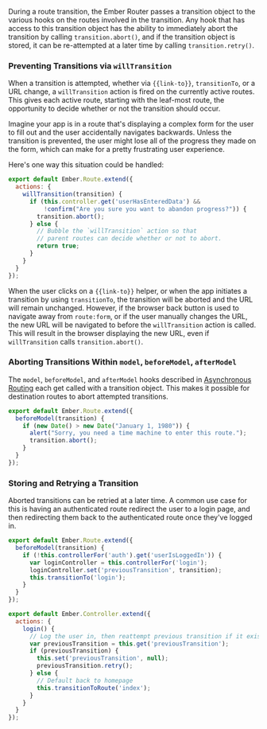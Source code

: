 During a route transition, the Ember Router passes a transition
object to the various hooks on the routes involved in the transition.
Any hook that has access to this transition object has the ability
to immediately abort the transition by calling `transition.abort()`,
and if the transition object is stored, it can be re-attempted at a
later time by calling `transition.retry()`.

### Preventing Transitions via `willTransition`

When a transition is attempted, whether via `{{link-to}}`, `transitionTo`,
or a URL change, a `willTransition` action is fired on the currently
active routes. This gives each active route, starting with the leaf-most
route, the opportunity to decide whether or not the transition should occur.

Imagine your app is in a route that's displaying a complex form for the user
to fill out and the user accidentally navigates backwards. Unless the
transition is prevented, the user might lose all of the progress they
made on the form, which can make for a pretty frustrating user experience.

Here's one way this situation could be handled:

```app/routes/form.js
export default Ember.Route.extend({
  actions: {
    willTransition(transition) {
      if (this.controller.get('userHasEnteredData') &&
          !confirm("Are you sure you want to abandon progress?")) {
        transition.abort();
      } else {
        // Bubble the `willTransition` action so that
        // parent routes can decide whether or not to abort.
        return true;
      }
    }
  }
});
```

When the user clicks on a `{{link-to}}` helper, or when the app initiates a
transition by using `transitionTo`, the transition will be aborted and the URL
will remain unchanged. However, if the browser back button is used to
navigate away from `route:form`, or if the user manually changes the URL, the
new URL will be navigated to before the `willTransition` action is
called. This will result in the browser displaying the new URL, even if
`willTransition` calls `transition.abort()`.

### Aborting Transitions Within `model`, `beforeModel`, `afterModel`

The `model`, `beforeModel`, and `afterModel` hooks described in
[Asynchronous Routing](asynchronous-routing)
each get called with a transition object. This makes it possible for
destination routes to abort attempted transitions.

```app/routes/disco.js
export default Ember.Route.extend({
  beforeModel(transition) {
    if (new Date() > new Date("January 1, 1980")) {
      alert("Sorry, you need a time machine to enter this route.");
      transition.abort();
    }
  }
});
```

### Storing and Retrying a Transition

Aborted transitions can be retried at a later time. A common use case
for this is having an authenticated route redirect the user to a login
page, and then redirecting them back to the authenticated route once
they've logged in.

```app/routes/some-authenticated.js
export default Ember.Route.extend({
  beforeModel(transition) {
    if (!this.controllerFor('auth').get('userIsLoggedIn')) {
      var loginController = this.controllerFor('login');
      loginController.set('previousTransition', transition);
      this.transitionTo('login');
    }
  }
});
```

```app/controllers/login.js
export default Ember.Controller.extend({
  actions: {
    login() {
      // Log the user in, then reattempt previous transition if it exists.
      var previousTransition = this.get('previousTransition');
      if (previousTransition) {
        this.set('previousTransition', null);
        previousTransition.retry();
      } else {
        // Default back to homepage
        this.transitionToRoute('index');
      }
    }
  }
});
```
